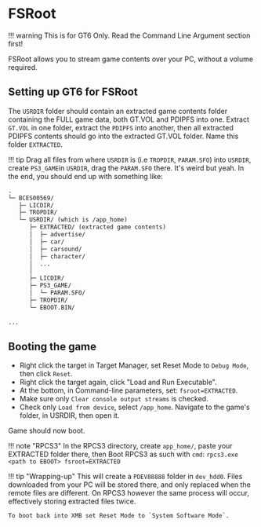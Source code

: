 # FSRoot

!!! warning 
    This is for GT6 Only. Read the Command Line Argument section first!

FSRoot allows you to stream game contents over your PC, without a volume required.

## Setting up GT6 for FSRoot
The `USRDIR` folder should contain an extracted game contents folder containing the FULL game data, both GT.VOL and PDIPFS into one. 
Extract `GT.VOL` in one folder, extract the `PDIPFS` into another, then all extracted PDIPFS contents should go into the extracted GT.VOL folder. Name this folder `EXTRACTED`.

!!! tip
    Drag all files from where `USRDIR` is (i.e `TROPDIR`, `PARAM.SFO`) into `USRDIR`, create `PS3_GAME`in `USRDIR`, drag the `PARAM.SFO` there. It's weird but yeah.
In the end, you should end up with something like:
``` markdown title="Folder Structure for FSRoot"
.
└─ BCES00569/
   ├─ LICDIR/
   ├─ TROPDIR/
   └─ USRDIR/ (which is /app_home)
      ├─ EXTRACTED/ (extracted game contents)
      │  ├─ advertise/
      │  ├─ car/
      │  ├─ carsound/
      │  ├─ character/
      │  ...
      │
      ├─ LICDIR/
      ├─ PS3_GAME/
      │  └─ PARAM.SFO/
      ├─ TROPDIR/
      └─ EBOOT.BIN/
 
...
```
## Booting the game
* Right click the target in Target Manager, set Reset Mode to `Debug Mode`, then click `Reset`.
* Right click the target again, click "Load and Run Executable".
* At the bottom, in Command-line parameters, set: `fsroot=EXTRACTED`.
* Make sure only `Clear console output streams` is checked.
* Check only `Load from device`, select `/app_home`. Navigate to the game's folder, in USRDIR, then open it.

Game should now boot.

!!! note "RPCS3"
    In the RPCS3 directory, create `app_home/`, paste your EXTRACTED folder there, then Boot RPCS3 as such with `cmd`:
    ```
    rpcs3.exe <path to EBOOT> fsroot=EXTRACTED
    ```

!!! tip "Wrapping-up"
    This will create a `PDEV88888` folder in `dev_hdd0`. Files downloaded from your PC will be stored there, and only replaced when the remote files are different.
    On RPCS3 however the same process will occur, effectively storing extracted files twice.

    To boot back into XMB set Reset Mode to `System Software Mode`.